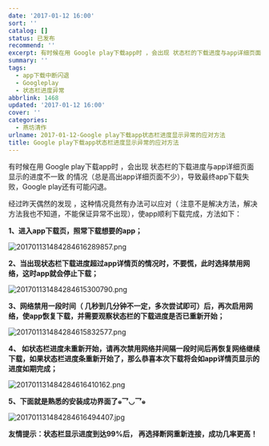 ```yaml
---
date: '2017-01-12 16:00'
sort: ''
catalog: []
status: 已发布
recommend: ''
excerpt: 有时候在用 Google play下载app时 ，会出现 状态栏的下载进度与app详细页面显示的进度不一致 的情况（总是高出app详细页面不少），导致最终app下载失败，Google play还有可能闪退。
summary: ''
tags:
  - app下载中断闪退
  - Googleplay
  - 状态栏进度异常
abbrlink: 1468
updated: '2017-01-12 16:00'
cover: ''
categories:
  - 燕坊清作
urlname: 2017-01-12-Google play下载app状态栏进度显示异常的应对方法
title: Google play下载app状态栏进度显示异常的应对方法
---
```


有时候在用 Google play下载app时 ，会出现 状态栏的下载进度与app详细页面显示的进度不一致 的情况（总是高出app详细页面不少），导致最终app下载失败，Google play还有可能闪退。


经过昨天偶然的发现 ，这种情况竟然有办法可以应对（ 注意不是解决方法，解决方法我也不知道，不能保证异常不出现），使app顺利下载完成，方法如下：


**1、进入app下载页，照常下载想要的app；**


![201701131484284616289857.png](http://image.bmqy.net/uploads/2017/13/201701131484284616289857.png)


**2、当出现状态栏下载进度超过app详情页的情况时，不要慌，此时选择禁用网络，这时app就会停止下载；**


![201701131484284615300790.png](http://image.bmqy.net/uploads/2017/13/201701131484284615300790.png)


**3、网络禁用一段时间（ 几秒到几分钟不一定，多次尝试即可）后，再次启用网络，使app恢复下载，并需要观察状态栏的下载进度是否已重新开始；**


![201701131484284615832577.png](http://image.bmqy.net/uploads/2017/13/201701131484284615832577.png)


**4、 如状态栏进度未重新开始，请再次禁用网络并间隔一段时间后再恢复网络继续下载，如果状态栏进度条重新开始了，那么恭喜本次下载将会如app详情页显示的进度如期完成；**


![201701131484284616410162.png](http://image.bmqy.net/uploads/2017/13/201701131484284616410162.png)


**5、下面就是熟悉的安装成功界面了๑乛◡乛๑**


![201701131484284616494407.jpg](http://image.bmqy.net/uploads/2017/13/201701131484284616494407.jpg)


**友情提示：状态栏显示进度到达99%后， 再选择断网重新连接，成功几率更高！**

